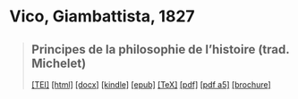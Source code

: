 # Vico, Giambattista, 1827

> ## Principes de la philosophie de l’histoire (trad. Michelet)
>  <a title="Source XML/TEI" class="mime48 tei" href="https://hurlus.github.io/tei/vico1827_michelet.xml">[TEI]</a>  <a title="HTML une page" class="mime48 html" href="https://hurlus.github.io/vico1827_michelet/vico1827_michelet.html">[html]</a>  <a title="Bureautique (LibreOffice, MS.Word)" class="mime48 docx" href="https://hurlus.github.io/vico1827_michelet/vico1827_michelet.docx">[docx]</a>  <a title="Amazon.kindle" class="mime48 mobi" href="https://hurlus.github.io/vico1827_michelet/vico1827_michelet.mobi">[kindle]</a>  <a title="EPUB, pour liseuses et téléphones" class="mime48 epub" href="https://hurlus.github.io/vico1827_michelet/vico1827_michelet.epub">[epub]</a>  <a title="LaTeX" class="mime48 tex" href="https://hurlus.github.io/vico1827_michelet/vico1827_michelet.tex">[TeX]</a>  <a title="PDF à imprimer, A4 2 colonnes" class="mime48 pdf" href="https://hurlus.github.io/vico1827_michelet/vico1827_michelet.pdf">[pdf]</a>  <a title="PDF à lire, A5 une colonne" class="mime48 a5" href="https://hurlus.github.io/vico1827_michelet/vico1827_michelet_a5.pdf">[pdf a5]</a>  <a title="Brochure à agrafer, pdf imposé pour imprimante recto/verso" class="mime48 brochure" href="https://hurlus.github.io/vico1827_michelet/vico1827_michelet_brochure.pdf">[brochure]</a> 

